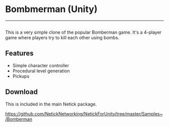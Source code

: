 # Bombmerman (Unity)

---

<figure><img src="../../images/samples/bomberman.gif" alt=""><figcaption></figcaption></figure>

This is a very simple clone of the popular Bomberman game. It's a 4-player game where players try to kill each other using bombs.

## Features

- Simple character controller
- Procedural level generation 
- Pickups

## Download

This is included in the main Netick package. 

https://github.com/NetickNetworking/NetickForUnity/tree/master/Samples~/Bomberman
